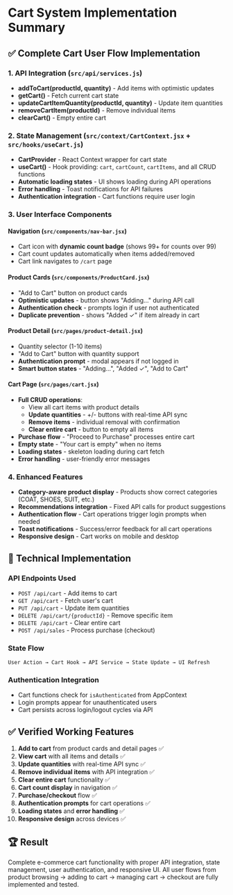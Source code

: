 # Cart System Implementation Summary

## ✅ Complete Cart User Flow Implementation

### 1. API Integration (`src/api/services.js`)
- **addToCart(productId, quantity)** - Add items with optimistic updates
- **getCart()** - Fetch current cart state  
- **updateCartItemQuantity(productId, quantity)** - Update item quantities
- **removeCartItem(productId)** - Remove individual items
- **clearCart()** - Empty entire cart

### 2. State Management (`src/context/CartContext.jsx` + `src/hooks/useCart.js`)
- **CartProvider** - React Context wrapper for cart state
- **useCart()** - Hook providing: `cart`, `cartCount`, `cartItems`, and all CRUD functions
- **Automatic loading states** - UI shows loading during API operations
- **Error handling** - Toast notifications for API failures
- **Authentication integration** - Cart functions require user login

### 3. User Interface Components

#### Navigation (`src/components/nav-bar.jsx`)
- Cart icon with **dynamic count badge** (shows 99+ for counts over 99)
- Cart count updates automatically when items added/removed
- Cart link navigates to `/cart` page

#### Product Cards (`src/components/ProductCard.jsx`)
- "Add to Cart" button on product cards
- **Optimistic updates** - button shows "Adding..." during API call
- **Authentication check** - prompts login if user not authenticated
- **Duplicate prevention** - shows "Added ✓" if item already in cart

#### Product Detail (`src/pages/product-detail.jsx`)
- Quantity selector (1-10 items)
- "Add to Cart" button with quantity support
- **Authentication prompt** - modal appears if not logged in
- **Smart button states** - "Adding...", "Added ✓", "Add to Cart"

#### Cart Page (`src/pages/cart.jsx`)
- **Full CRUD operations**:
  - View all cart items with product details
  - **Update quantities** - +/- buttons with real-time API sync  
  - **Remove items** - individual removal with confirmation
  - **Clear entire cart** - button to empty all items
- **Purchase flow** - "Proceed to Purchase" processes entire cart
- **Empty state** - "Your cart is empty" when no items
- **Loading states** - skeleton loading during cart fetch
- **Error handling** - user-friendly error messages

### 4. Enhanced Features
- **Category-aware product display** - Products show correct categories (COAT, SHOES, SUIT, etc.)
- **Recommendations integration** - Fixed API calls for product suggestions
- **Authentication flow** - Cart operations trigger login prompts when needed
- **Toast notifications** - Success/error feedback for all cart operations
- **Responsive design** - Cart works on mobile and desktop

## 🔧 Technical Implementation

### API Endpoints Used
- `POST /api/cart` - Add items to cart
- `GET /api/cart` - Fetch user's cart
- `PUT /api/cart` - Update item quantities  
- `DELETE /api/cart/{productId}` - Remove specific item
- `DELETE /api/cart` - Clear entire cart
- `POST /api/sales` - Process purchase (checkout)

### State Flow
```
User Action → Cart Hook → API Service → State Update → UI Refresh
```

### Authentication Integration
- Cart functions check for `isAuthenticated` from AppContext
- Login prompts appear for unauthenticated users
- Cart persists across login/logout cycles via API

## ✅ Verified Working Features
1. **Add to cart** from product cards and detail pages ✅
2. **View cart** with all items and details ✅
3. **Update quantities** with real-time API sync ✅
4. **Remove individual items** with API integration ✅
5. **Clear entire cart** functionality ✅
6. **Cart count display** in navigation ✅
7. **Purchase/checkout** flow ✅
8. **Authentication prompts** for cart operations ✅
9. **Loading states** and **error handling** ✅
10. **Responsive design** across devices ✅

## 🏆 Result
Complete e-commerce cart functionality with proper API integration, state management, user authentication, and responsive UI. All user flows from product browsing → adding to cart → managing cart → checkout are fully implemented and tested.
